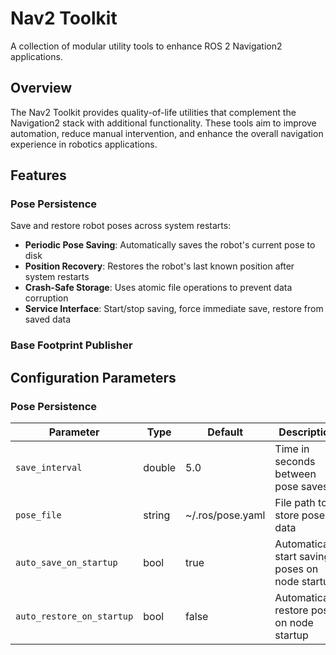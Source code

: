 # Nav2 Toolkit

A collection of modular utility tools to enhance ROS 2 Navigation2 applications.

## Overview

The Nav2 Toolkit provides quality-of-life utilities that complement the Navigation2 stack with additional functionality. These tools aim to improve automation, reduce manual intervention, and enhance the overall navigation experience in robotics applications.

## Features

### Pose Persistence

Save and restore robot poses across system restarts:

- **Periodic Pose Saving**: Automatically saves the robot's current pose to disk
- **Position Recovery**: Restores the robot's last known position after system restarts
- **Crash-Safe Storage**: Uses atomic file operations to prevent data corruption
- **Service Interface**: Start/stop saving, force immediate save, restore from saved data

### Base Footprint Publisher

## Configuration Parameters

### Pose Persistence

| Parameter | Type | Default | Description |
|-----------|------|---------|-------------|
| `save_interval` | double | 5.0 | Time in seconds between pose saves |
| `pose_file` | string | ~/.ros/pose.yaml | File path to store pose data |
| `auto_save_on_startup` | bool | true | Automatically start saving poses on node startup |
| `auto_restore_on_startup` | bool | false | Automatically restore pose on node startup |

